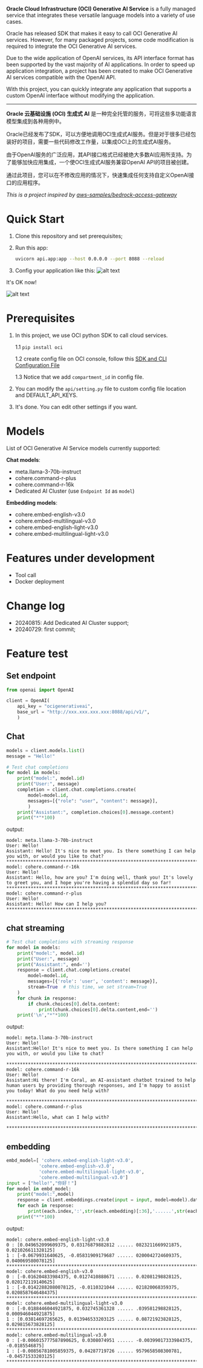 **Oracle Cloud Infrastructure (OCI) Generative AI Service** is a fully managed service that integrates these versatile language models into a variety of use cases.

Oracle has released SDK that makes it easy to call OCI Generative AI services. However, for many packaged projects, some code modification is required to integrate the OCI Generative AI services.

Due to the wide application of OpenAI services, its API interface format has been supported by the vast majority of AI applications. In order to speed up application integration, a project has been created to make OCI Generative AI services compatible with the OpenAI API.

With this project, you can quickly integrate any application that supports a custom OpenAI interface without modifying the application.

---

**Oracle 云基础设施 (OCI) 生成式 AI** 是一种完全托管的服务，可将这些多功能语言模型集成到各种用例中。

Oracle已经发布了SDK，可以方便地调用OCI生成式AI服务。但是对于很多已经包装好的项目，需要一些代码修改工作量，以集成OCI上的生成式AI服务。

由于OpenAI服务的广泛应用，其API接口格式已经被绝大多数AI应用所支持。为了能够加快应用集成，一个使OCI生成式AI服务兼容OpenAI API的项目被创建。

通过此项目，您可以在不修改应用的情况下，快速集成任何支持自定义OpenAI接口的应用程序。

*This is a project inspired by [aws-samples/bedrock-access-gateway](https://github.com/aws-samples/bedrock-access-gateway/tree/main)*

# Quick Start

1. Clone this repository and set prerequisites;

2. Run this app:

    ```bash
    uvicorn api.app:app --host 0.0.0.0 --port 8088 --reload
    ```

3. Config your application like this:
![alt text](image/setting.png)

It's OK now!

![alt text](image/chat.png)



# Prerequisites

1. In this project, we use OCI python SDK to call cloud services. 

    1.1 `pip install oci`

    1.2 create config file on OCI console, follow this [SDK and CLI Configuration File](https://docs.oracle.com/en-us/iaas/Content/API/Concepts/sdkconfig.htm)

    1.3 Notice that we add `compartment_id` in config file.

2. You can modify the `api/setting.py` file to custom config file location and DEFAULT_API_KEYS.

3. It's done. You can edit other settings if you want.

# Models
List of OCI Generative AI Service models currently supported:

**Chat models**:
- meta.llama-3-70b-instruct
- cohere.command-r-plus
- cohere.command-r-16k
- Dedicated AI Cluster (use `Endpoint Id` as `model`)

**Embedding models**:
- cohere.embed-english-v3.0
- cohere.embed-multilingual-v3.0
- cohere.embed-english-light-v3.0
- cohere.embed-multilingual-light-v3.0

# Features under development

- Tool call
- Docker deployment


# Change log
- 20240815: Add Dedicated AI Cluster support;
- 20240729: first commit;

# Feature test

## Set endpoint
```python
from openai import OpenAI

client = OpenAI(
    api_key = "ocigenerativeai",
    base_url = "http://xxx.xxx.xxx.xxx:8088/api/v1/",
    )
```

## Chat 
```python
models = client.models.list()
message = "Hello!"

# Test chat completions
for model in models:
    print("model:", model.id)
    print("User:", message)
    completion = client.chat.completions.create(
        model=model.id,
        messages=[{"role": "user", "content": message}],
        )
    print("Assistant:", completion.choices[0].message.content)
    print("*"*100)
```
output:
```
model: meta.llama-3-70b-instruct
User: Hello!
Assistant: Hello! It's nice to meet you. Is there something I can help you with, or would you like to chat?
****************************************************************************************************
model: cohere.command-r-16k
User: Hello!
Assistant: Hello, how are you? I'm doing well, thank you! It's lovely to greet you, and I hope you're having a splendid day so far!
****************************************************************************************************
model: cohere.command-r-plus
User: Hello!
Assistant: Hello! How can I help you?
****************************************************************************************************
```

## chat streaming
```python
# Test chat completions with streaming response
for model in models:
    print("model:", model.id)
    print("User:", message)
    print("Assistant:", end='')
    response = client.chat.completions.create(
        model=model.id,
        messages=[{'role': 'user', 'content': message}],
        stream=True  # this time, we set stream=True
    )
    for chunk in response:
        if chunk.choices[0].delta.content:
            print(chunk.choices[0].delta.content,end='')
    print('\n',"*"*100)
```

output:
```
model: meta.llama-3-70b-instruct
User: Hello!
Assistant:Hello! It's nice to meet you. Is there something I can help you with, or would you like to chat?
 ****************************************************************************************************
model: cohere.command-r-16k
User: Hello!
Assistant:Hi there! I'm Coral, an AI-assistant chatbot trained to help human users by providing thorough responses, and I'm happy to assist you today! What do you need help with?
 ****************************************************************************************************
model: cohere.command-r-plus
User: Hello!
Assistant:Hello, what can I help with?
 ****************************************************************************************************
```

## embedding
```python
embd_model=[ 'cohere.embed-english-light-v3.0',
            'cohere.embed-english-v3.0',
            'cohere.embed-multilingual-light-v3.0',
            'cohere.embed-multilingual-v3.0']
input = ["hello!","你好！"]
for model in embd_model:
    print("model:",model)
    response = client.embeddings.create(input = input, model=model).data
    for each in response:
        print(each.index,':',str(each.embedding)[:36],'......',str(each.embedding)[-36:])
    print("*"*100)
```

output:
```
model: cohere.embed-english-light-v3.0
0 : [0.049652099609375, 0.03176879882812 ...... 0823211669921875, 0.021026611328125]
1 : [-0.0679931640625, -0.05831909179687 ...... 0200042724609375, 0.040069580078125]
****************************************************************************************************
model: cohere.embed-english-v3.0
0 : [-0.016204833984375, 0.0127410888671 ...... 0.02081298828125, 0.020172119140625]
1 : [-0.01422882080078125, -0.0110321044 ...... 021820068359375, 0.0208587646484375]
****************************************************************************************************
model: cohere.embed-multilingual-light-v3.0
0 : [-0.0188446044921875, 0.032745361328 ...... .039581298828125, 0.000946044921875]
1 : [0.03814697265625, 0.013946533203125 ...... 0.08721923828125, 0.029815673828125]
****************************************************************************************************
model: cohere.embed-multilingual-v3.0
0 : [-0.006015777587890625, 0.0308074951 ...... -0.00399017333984375, -0.0185546875]
1 : [-0.00856781005859375, 0.04287719726 ...... 9579658508300781, -0.04571533203125]
****************************************************************************************************
```